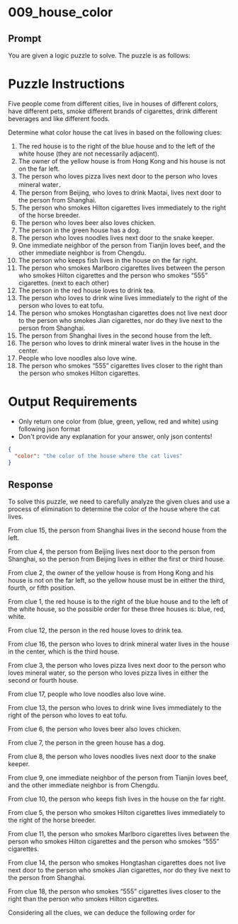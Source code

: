# 009_house_color

## Prompt

You are given a logic puzzle to solve. The puzzle is as follows:

# Puzzle Instructions
Five people come from different cities, live in houses of different colors, have different pets, smoke different brands of cigarettes, drink different beverages and like different foods.

Determine what color house the cat lives in based on the following clues:

1. The red house is to the right of the blue house and to the left of the white house (they are not necessarily adjacent).
2. The owner of the yellow house is from Hong Kong and his house is not on the far left.
3. The person who loves pizza lives next door to the person who loves mineral water．
4. The person from Beijing, who loves to drink Maotai, lives next door to the person from Shanghai.
5. The person who smokes Hilton cigarettes lives immediately to the right of the horse breeder.
6. The person who loves beer also loves chicken.
7. The person in the green house has a dog.
8. The person who loves noodles lives next door to the snake keeper.
9. One immediate neighbor of the person from Tianjin loves beef, and the other immediate neighbor is from Chengdu.
10. The person who keeps fish lives in the house on the far right.
11. The person who smokes Marlboro cigarettes lives between the person who smokes Hilton cigarettes and the person who smokes “555” cigarettes. (next to each other)
12. The person in the red house loves to drink tea.
13. The person who loves to drink wine lives immediately to the right of the person who loves to eat tofu.
14. The person who smokes Hongtashan cigarettes does not live next door to the person who smokes Jian cigarettes, nor do they live next to the person from Shanghai.
15. The person from Shanghai lives in the second house from the left.
16. The person who loves to drink mineral water lives in the house in the center.
17. People who love noodles also love wine.
18. The person who smokes “555” cigarettes lives closer to the right than the person who smokes Hilton cigarettes.

# Output Requirements

- Only return one color from (blue, green, yellow, red and white) using following json format
- Don't provide any explanation for your answer, only json contents!

```json
{
  "color": "the color of the house where the cat lives"
}
```

## Response

To solve this puzzle, we need to carefully analyze the given clues and use a process of elimination to determine the color of the house where the cat lives.


From clue 15, the person from Shanghai lives in the second house from the left.


From clue 4, the person from Beijing lives next door to the person from Shanghai, so the person from Beijing lives in either the first or third house.


From clue 2, the owner of the yellow house is from Hong Kong and his house is not on the far left, so the yellow house must be in either the third, fourth, or fifth position.


From clue 1, the red house is to the right of the blue house and to the left of the white house, so the possible order for these three houses is: blue, red, white.


From clue 12, the person in the red house loves to drink tea.


From clue 16, the person who loves to drink mineral water lives in the house in the center, which is the third house.


From clue 3, the person who loves pizza lives next door to the person who loves mineral water, so the person who loves pizza lives in either the second or fourth house.


From clue 17, people who love noodles also love wine.


From clue 13, the person who loves to drink wine lives immediately to the right of the person who loves to eat tofu.


From clue 6, the person who loves beer also loves chicken.


From clue 7, the person in the green house has a dog.


From clue 8, the person who loves noodles lives next door to the snake keeper.


From clue 9, one immediate neighbor of the person from Tianjin loves beef, and the other immediate neighbor is from Chengdu.


From clue 10, the person who keeps fish lives in the house on the far right.


From clue 5, the person who smokes Hilton cigarettes lives immediately to the right of the horse breeder.


From clue 11, the person who smokes Marlboro cigarettes lives between the person who smokes Hilton cigarettes and the person who smokes “555” cigarettes.


From clue 14, the person who smokes Hongtashan cigarettes does not live next door to the person who smokes Jian cigarettes, nor do they live next to the person from Shanghai.


From clue 18, the person who smokes “555” cigarettes lives closer to the right than the person who smokes Hilton cigarettes.


Considering all the clues, we can deduce the following order for

